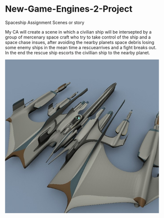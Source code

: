 # New-Game-Engines-2-Project
Spaceship Assignment Scenes or story

My CA will create a scene in which a civilian ship will be intersepted by a group of mercenary space craft who try to take control of the ship and a space chase insues, after avoiding the nearby planets space debris losing some enemy ships in the mean time a rescuearrives and a fight breaks out. In the end the rescue ship escorts the civillian ship to the nearby planet.

![](SceneStoryboardPics/EvilShip.jpg)
